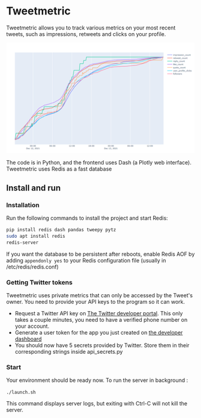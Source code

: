 # Tweetmetric

Tweetmetric allows you to track various metrics on your most recent tweets, such as impressions, retweets and clicks on your profile.

![example image](./dashboard.png)

The code is in Python, and the frontend uses Dash (a Plotly web interface). Tweetmetric uses Redis  as a fast database

## Install and run

### Installation

Run the following commands to install the project and start Redis:

```bash
pip install redis dash pandas tweepy pytz
sudo apt install redis
redis-server
```

If you want the database to be persistent after reboots, enable Redis AOF by adding `appendonly yes` to your Redis configuration file (usually in /etc/redis/redis.conf)

### Getting Twitter tokens

Tweetmetric uses private metrics that can only be accessed by the Tweet's owner. You need to provide your API keys to the program so it can work.
- Request a Twitter API key on [The Twitter developer portal](https://developer.twitter.com/en/docs/twitter-api/getting-started/getting-access-to-the-twitter-api). This only takes a couple minutes, you need to have a verified phone number on your account.
- Generate a user token for the app you just created on [the developer dashboard](https://developer.twitter.com/en/portal/dashboard)
- You should now have 5 secrets provided by Twitter. Store them in their corresponding strings inside api_secrets.py

### Start

Your environment should be ready now. To run the server in background :

`./launch.sh` 

This command displays server logs, but exiting with Ctrl-C will not kill the server.